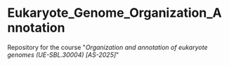 # Eukaryote_Genome_Organization_Annotation
Repository for the course "*Organization and annotation of eukaryote genomes (UE-SBL.30004) [AS-2025]*"
